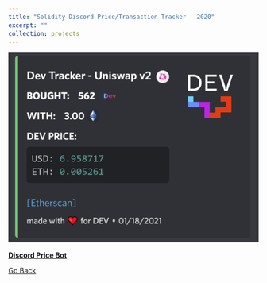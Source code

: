 ```yaml
---
title: "Solidity Discord Price/Transaction Tracker - 2020"
excerpt: ""
collection: projects
---
```


<img src='/images/pricebot.png'>

**[Discord Price Bot](https://github.com/tayjaf/Portfolio/tree/main/2020/Pricebot)**


[Go Back](/projects/)

